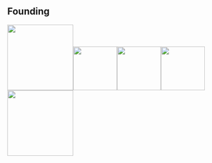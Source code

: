 ## Founding

<img src="https://user-images.githubusercontent.com/73356412/224746728-785bafb4-b681-4fde-a753-53b66aaaa0fd.png"  width="150"><img src="https://user-images.githubusercontent.com/73356412/224747249-eb70fa55-3fd6-40fe-b543-e0d48cc50c17.png"  width="100"><img src="https://user-images.githubusercontent.com/73356412/224747266-b896bb7b-57cf-4686-bf45-4cdd1635fd2a.png"  width="100"><img src="https://user-images.githubusercontent.com/73356412/224747277-68798957-f80e-4716-a894-91e9f9096403.jpg"  width="100"><img src="https://user-images.githubusercontent.com/73356412/224747289-279270ca-d829-413a-9a92-b598b32db7e7.png"  width="150">










